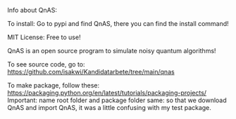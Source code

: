 Info about QnAS:

To install: Go to pypi and find QnAS, 
there you can find the install command!

MIT License: Free to use!

QnAS is an open source program to 
simulate noisy quantum algorithms!

To see source code, go to: https://github.com/isakwi/Kandidatarbete/tree/main/qnas




To make package, follow these:
https://packaging.python.org/en/latest/tutorials/packaging-projects/
Important: name root folder and package folder same: so that we download QnAS and import QnAS,
it was a little confusing with my test package.


